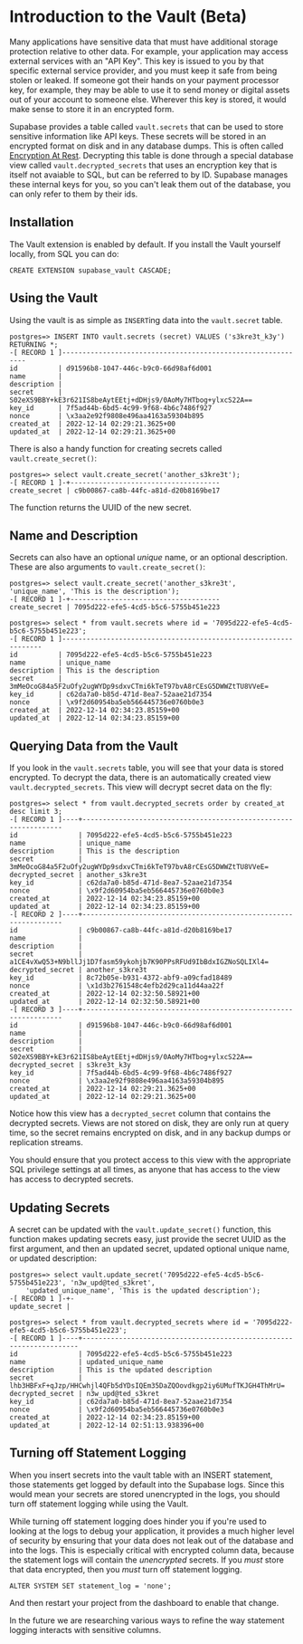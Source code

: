 # Introduction to the Vault (Beta)

Many applications have sensitive data that must have additional
storage protection relative to other data.  For example, your
application may access external services with an "API Key".  This key
is issued to you by that specific external service provider, and you
must keep it safe from being stolen or leaked.  If someone got their
hands on your payment processor key, for example, they may be able to
use it to send money or digital assets out of your account to someone
else.  Wherever this key is stored, it would make sense to store it in
an encrypted form.

Supabase provides a table called `vault.secrets` that can be used to
store sensitive information like API keys.  These secrets will be
stored in an encrypted format on disk and in any database dumps.  This
is often called [Encryption At
Rest](https://en.wikipedia.org/wiki/Data_at_rest).  Decrypting this
table is done through a special database view called
`vault.decrypted_secrets` that uses an encryption key that is itself
not avaiable to SQL, but can be referred to by ID.  Supabase manages
these internal keys for you, so you can't leak them out of the
database, you can only refer to them by their ids.

## Installation

The Vault extension is enabled by default. If you install the Vault 
yourself locally, from SQL you can do:

```
CREATE EXTENSION supabase_vault CASCADE;
```

## Using the Vault

Using the vault is as simple as `INSERT`ing data into the
`vault.secret` table.

```
postgres=> INSERT INTO vault.secrets (secret) VALUES ('s3kre3t_k3y') RETURNING *;
-[ RECORD 1 ]-------------------------------------------------------------
id          | d91596b8-1047-446c-b9c0-66d98af6d001
name        | 
description | 
secret      | S02eXS9BBY+kE3r621IS8beAytEEtj+dDHjs9/0AoMy7HTbog+ylxcS22A==
key_id      | 7f5ad44b-6bd5-4c99-9f68-4b6c7486f927
nonce       | \x3aa2e92f9808e496aa4163a59304b895
created_at  | 2022-12-14 02:29:21.3625+00
updated_at  | 2022-12-14 02:29:21.3625+00
```

There is also a handy function for creating secrets called
`vault.create_secret()`:

```
postgres=> select vault.create_secret('another_s3kre3t');
-[ RECORD 1 ]-+-------------------------------------
create_secret | c9b00867-ca8b-44fc-a81d-d20b8169be17

```

The function returns the UUID of the new secret.

## Name and Description

Secrets can also have an optional _unique_ name, or an optional
description.  These are also arguments to `vault.create_secret()`:

```
postgres=> select vault.create_secret('another_s3kre3t', 'unique_name', 'This is the description');
-[ RECORD 1 ]-+-------------------------------------
create_secret | 7095d222-efe5-4cd5-b5c6-5755b451e223

postgres=> select * from vault.secrets where id = '7095d222-efe5-4cd5-b5c6-5755b451e223';
-[ RECORD 1 ]-----------------------------------------------------------------
id          | 7095d222-efe5-4cd5-b5c6-5755b451e223
name        | unique_name
description | This is the description
secret      | 3mMeOcoG84a5F2uOfy2ugWYDp9sdxvCTmi6kTeT97bvA8rCEsG5DWWZtTU8VVeE=
key_id      | c62da7a0-b85d-471d-8ea7-52aae21d7354
nonce       | \x9f2d60954ba5eb566445736e0760b0e3
created_at  | 2022-12-14 02:34:23.85159+00
updated_at  | 2022-12-14 02:34:23.85159+00
```

## Querying Data from the Vault

If you look in the `vault.secrets` table, you will see that your data
is stored encrypted. To decrypt the data, there is an automatically
created view `vault.decrypted_secrets`.  This view will decrypt secret
data on the fly:

```
postgres=> select * from vault.decrypted_secrets order by created_at desc limit 3;
-[ RECORD 1 ]----+-----------------------------------------------------------------
id               | 7095d222-efe5-4cd5-b5c6-5755b451e223
name             | unique_name
description      | This is the description
secret           | 3mMeOcoG84a5F2uOfy2ugWYDp9sdxvCTmi6kTeT97bvA8rCEsG5DWWZtTU8VVeE=
decrypted_secret | another_s3kre3t
key_id           | c62da7a0-b85d-471d-8ea7-52aae21d7354
nonce            | \x9f2d60954ba5eb566445736e0760b0e3
created_at       | 2022-12-14 02:34:23.85159+00
updated_at       | 2022-12-14 02:34:23.85159+00
-[ RECORD 2 ]----+-----------------------------------------------------------------
id               | c9b00867-ca8b-44fc-a81d-d20b8169be17
name             | 
description      | 
secret           | a1CE4vXwQ53+N9bllJj1D7fasm59ykohjb7K90PPsRFUd9IbBdxIGZNoSQLIXl4=
decrypted_secret | another_s3kre3t
key_id           | 8c72b05e-b931-4372-abf9-a09cfad18489
nonce            | \x1d3b2761548c4efb2d29ca11d44aa22f
created_at       | 2022-12-14 02:32:50.58921+00
updated_at       | 2022-12-14 02:32:50.58921+00
-[ RECORD 3 ]----+-----------------------------------------------------------------
id               | d91596b8-1047-446c-b9c0-66d98af6d001
name             | 
description      | 
secret           | S02eXS9BBY+kE3r621IS8beAytEEtj+dDHjs9/0AoMy7HTbog+ylxcS22A==
decrypted_secret | s3kre3t_k3y
key_id           | 7f5ad44b-6bd5-4c99-9f68-4b6c7486f927
nonce            | \x3aa2e92f9808e496aa4163a59304b895
created_at       | 2022-12-14 02:29:21.3625+00
updated_at       | 2022-12-14 02:29:21.3625+00
```

Notice how this view has a `decrypted_secret` column that contains the
decrypted secrets.  Views are not stored on disk, they are only run at
query time, so the secret remains encrypted on disk, and in any backup
dumps or replication streams.

You should ensure that you protect access to this view with the
appropriate SQL privilege settings at all times, as anyone that has
access to the view has access to decrypted secrets.

## Updating Secrets

A secret can be updated with the `vault.update_secret()` function,
this function makes updating secrets easy, just provide the secret
UUID as the first argument, and then an updated secret, updated
optional unique name, or updated description:

```
postgres=> select vault.update_secret('7095d222-efe5-4cd5-b5c6-5755b451e223', 'n3w_upd@ted_s3kret', 
    'updated_unique_name', 'This is the updated description');
-[ RECORD 1 ]-+-
update_secret | 

postgres=> select * from vault.decrypted_secrets where id = '7095d222-efe5-4cd5-b5c6-5755b451e223';
-[ RECORD 1 ]----+---------------------------------------------------------------------
id               | 7095d222-efe5-4cd5-b5c6-5755b451e223
name             | updated_unique_name
description      | This is the updated description
secret           | lhb3HBFxF+qJzp/HHCwhjl4QFb5dYDsIQEm35DaZQOovdkgp2iy6UMufTKJGH4ThMrU=
decrypted_secret | n3w_upd@ted_s3kret
key_id           | c62da7a0-b85d-471d-8ea7-52aae21d7354
nonce            | \x9f2d60954ba5eb566445736e0760b0e3
created_at       | 2022-12-14 02:34:23.85159+00
updated_at       | 2022-12-14 02:51:13.938396+00
```

## Turning off Statement Logging

When you insert secrets into the vault table with an INSERT statement,
those statements get logged by default into the Supabase logs.  Since
this would mean your secrets are stored unencrypted in the logs, you
should turn off statement logging while using the Vault.

While turning off statement logging does hinder you if you're used to
looking at the logs to debug your application, it provides a much
higher level of security by ensuring that your data does not leak out
of the database and into the logs.  This is especially critical with
encrypted column data, because the statement logs will contain the
*unencrypted* secrets.  If you *must* store that data encrypted, then
you *must* turn off statement logging.

```
ALTER SYSTEM SET statement_log = 'none';
```

And then restart your project from the dashboard to enable that
change.

In the future we are researching various ways to refine the way
statement logging interacts with sensitive columns.
